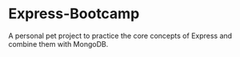 # Express-Bootcamp
A personal pet project to practice the core concepts of Express and combine them with MongoDB.
